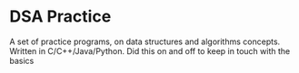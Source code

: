 # DSA Practice
A set of practice programs, on data structures and algorithms concepts. Written in C/C++/Java/Python. Did this on and off to keep in touch with the basics
